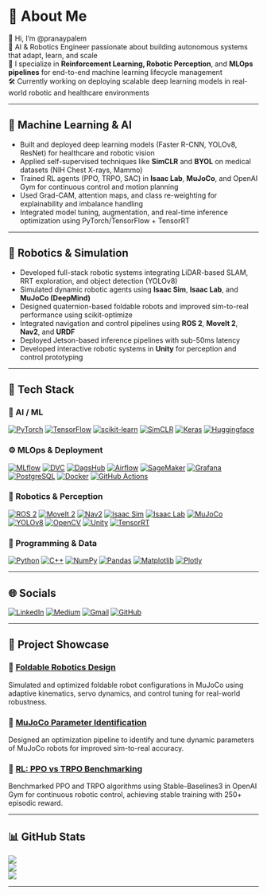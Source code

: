 
# 💫 About Me

👋 Hi, I’m @pranaypalem  
🧠 AI & Robotics Engineer passionate about building autonomous systems that adapt, learn, and scale  
🚀 I specialize in **Reinforcement Learning, Robotic Perception**, and **MLOps pipelines** for end-to-end machine learning lifecycle management  
🛠 Currently working on deploying scalable deep learning models in real-world robotic and healthcare environments  

---

## 🧠 Machine Learning & AI

- Built and deployed deep learning models (Faster R-CNN, YOLOv8, ResNet) for healthcare and robotic vision  
- Applied self-supervised techniques like **SimCLR** and **BYOL** on medical datasets (NIH Chest X-rays, Mammo)  
- Trained RL agents (PPO, TRPO, SAC) in **Isaac Lab**, **MuJoCo**, and OpenAI Gym for continuous control and motion planning  
- Used Grad-CAM, attention maps, and class re-weighting for explainability and imbalance handling  
- Integrated model tuning, augmentation, and real-time inference optimization using PyTorch/TensorFlow + TensorRT  

---


## 🤖 Robotics & Simulation

- Developed full-stack robotic systems integrating LiDAR-based SLAM, RRT exploration, and object detection (YOLOv8)  
- Simulated dynamic robotic agents using **Isaac Sim**, **Isaac Lab**, and **MuJoCo (DeepMind)**  
- Designed quaternion-based foldable robots and improved sim-to-real performance using scikit-optimize  
- Integrated navigation and control pipelines using **ROS 2**, **MoveIt 2**, **Nav2**, and **URDF**  
- Deployed Jetson-based inference pipelines with sub-50ms latency  
- Developed interactive robotic systems in **Unity** for perception and control prototyping  

---

## 🧰 Tech Stack

### 🧠 AI / ML
[![PyTorch](https://img.shields.io/badge/PyTorch-%23EE4C2C.svg?style=for-the-badge&logo=PyTorch&logoColor=white)](https://pytorch.org/)
[![TensorFlow](https://img.shields.io/badge/TensorFlow-%23FF6F00.svg?style=for-the-badge&logo=TensorFlow&logoColor=white)](https://www.tensorflow.org/)
[![scikit-learn](https://img.shields.io/badge/scikit--learn-%23F7931E.svg?style=for-the-badge&logo=scikit-learn&logoColor=white)](https://scikit-learn.org/)
[![SimCLR](https://img.shields.io/badge/SimCLR-%23121011.svg?style=for-the-badge&logo=google&logoColor=white)]([https://ai.googleblog.com/2020/06/contrastive-representation-learning.html](https://github.com/google-research/simclr))
[![Keras](https://img.shields.io/badge/Keras-%23D00000.svg?style=for-the-badge&logo=Keras&logoColor=white)](https://keras.io/)
[![Huggingface](https://img.shields.io/badge/Huggingface-%23FFDD54.svg?style=for-the-badge&logo=huggingface&logoColor=black)](https://huggingface.co/)

### ⚙️ MLOps & Deployment
[![MLflow](https://img.shields.io/badge/mlflow-%23d9ead3.svg?style=for-the-badge&logo=numpy&logoColor=blue)](https://mlflow.org/)
[![DVC](https://img.shields.io/badge/DVC-%23000000.svg?style=for-the-badge&logo=dvc&logoColor=white)](https://dvc.org/)
[![DagsHub](https://img.shields.io/badge/DagsHub-%23FCBA03.svg?style=for-the-badge&logo=github&logoColor=black)](https://dagshub.com/)
[![Airflow](https://img.shields.io/badge/Airflow-%23017CEE.svg?style=for-the-badge&logo=apacheairflow&logoColor=white)](https://airflow.apache.org/)
[![SageMaker](https://img.shields.io/badge/SageMaker-%23232F3E.svg?style=for-the-badge&logo=amazonaws&logoColor=white)](https://aws.amazon.com/sagemaker/)
[![Grafana](https://img.shields.io/badge/Grafana-%23F46800.svg?style=for-the-badge&logo=grafana&logoColor=white)](https://grafana.com/)
[![PostgreSQL](https://img.shields.io/badge/PostgreSQL-%23316192.svg?style=for-the-badge&logo=postgresql&logoColor=white)](https://www.postgresql.org/)
[![Docker](https://img.shields.io/badge/docker-%230db7ed.svg?style=for-the-badge&logo=docker&logoColor=white)](https://www.docker.com/)
[![GitHub Actions](https://img.shields.io/badge/github%20actions-%232671E5.svg?style=for-the-badge&logo=githubactions&logoColor=white)](https://github.com/features/actions)

### 🤖 Robotics & Perception
[![ROS 2](https://img.shields.io/badge/ROS2-%230A0FF9.svg?style=for-the-badge&logo=ros&logoColor=white)](https://docs.ros.org/en/ros2_documentation/index.html)
[![MoveIt 2](https://img.shields.io/badge/MoveIt2-%23121011.svg?style=for-the-badge&logo=moveit&logoColor=white)](https://moveit.ros.org/)
[![Nav2](https://img.shields.io/badge/Nav2-%23000000.svg?style=for-the-badge&logo=ros&logoColor=white)](https://navigation.ros.org/)
[![Isaac Sim](https://img.shields.io/badge/IsaacSim-%23000000.svg?style=for-the-badge&logo=nvidia&logoColor=green)](https://developer.nvidia.com/isaac-sim)
[![Isaac Lab](https://img.shields.io/badge/IsaacLab-%23000000.svg?style=for-the-badge&logo=nvidia&logoColor=green)](https://github.com/NVIDIA-Omniverse/IsaacLab)
[![MuJoCo](https://img.shields.io/badge/MuJoCo-%2300AEEF.svg?style=for-the-badge&logo=google&logoColor=white)](https://mujoco.org/)
[![YOLOv8](https://img.shields.io/badge/YOLOv8-%23black.svg?style=for-the-badge&logo=ultralytics&logoColor=white)](https://github.com/ultralytics/ultralytics)
[![OpenCV](https://img.shields.io/badge/OpenCV-%23white.svg?style=for-the-badge&logo=opencv&logoColor=black)](https://opencv.org/)
[![Unity](https://img.shields.io/badge/Unity-%23000000.svg?style=for-the-badge&logo=unity&logoColor=white)](https://unity.com/)
[![TensorRT](https://img.shields.io/badge/TensorRT-%2376B900.svg?style=for-the-badge&logo=nvidia&logoColor=white)](https://developer.nvidia.com/tensorrt)

### 🧮 Programming & Data
[![Python](https://img.shields.io/badge/python-3670A0?style=for-the-badge&logo=python&logoColor=ffdd54)](https://www.python.org/)
[![C++](https://img.shields.io/badge/c++-%2300599C.svg?style=for-the-badge&logo=c%2B%2B&logoColor=white)](https://isocpp.org/)
[![NumPy](https://img.shields.io/badge/numpy-%23013243.svg?style=for-the-badge&logo=numpy&logoColor=white)](https://numpy.org/)
[![Pandas](https://img.shields.io/badge/pandas-%23150458.svg?style=for-the-badge&logo=pandas&logoColor=white)](https://pandas.pydata.org/)
[![Matplotlib](https://img.shields.io/badge/Matplotlib-%23ffffff.svg?style=for-the-badge&logo=Matplotlib&logoColor=black)](https://matplotlib.org/)
[![Plotly](https://img.shields.io/badge/Plotly-%233F4F75.svg?style=for-the-badge&logo=plotly&logoColor=white)](https://plotly.com/)

---

## 🌐 Socials

[![LinkedIn](https://img.shields.io/badge/-LinkedIn-0A66C2?style=for-the-badge&logo=linkedin&logoColor=white)](https://www.linkedin.com/in/pranaypalem/)
[![Medium](https://img.shields.io/badge/-Medium-12100E?style=for-the-badge&logo=medium&logoColor=white)](https://medium.com/@pranaypalem_39182)
[![Gmail](https://img.shields.io/badge/-Email-D14836?style=for-the-badge&logo=gmail&logoColor=white)](mailto:pranaypalem@gmail.com)
[![GitHub](https://img.shields.io/badge/-GitHub-181717?style=for-the-badge&logo=github&logoColor=white)](https://github.com/pranaypalem)

---

## 🚀 Project Showcase

### 🦿 [Foldable Robotics Design](https://github.com/pranaypalem/foldable-robotics)
Simulated and optimized foldable robot configurations in MuJoCo using adaptive kinematics, servo dynamics, and control tuning for real-world robustness.

### 🧠 [MuJoCo Parameter Identification](https://github.com/pranaypalem/mujoco-parameter-identification)
Designed an optimization pipeline to identify and tune dynamic parameters of MuJoCo robots for improved sim-to-real accuracy.

### 🤖 [RL: PPO vs TRPO Benchmarking](https://github.com/pranaypalem/RL-ppo-vs-trpo)
Benchmarked PPO and TRPO algorithms using Stable-Baselines3 in OpenAI Gym for continuous robotic control, achieving stable training with 250+ episodic reward.

---

## 📊 GitHub Stats

![](https://github-readme-stats.vercel.app/api?username=pranaypalem&hide_border=false&include_all_commits=false&count_private=false)  
![](https://github-readme-streak-stats.herokuapp.com?user=pranaypalem&theme=default&hide_border=false)  
![](https://github-readme-stats.vercel.app/api/top-langs/?username=pranaypalem&hide_border=false&include_all_commits=false&count_private=false&layout=compact)

---

